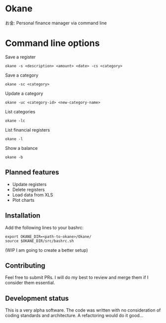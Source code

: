 # Okane
お金: Personal finance manager via command line


# Command line options

Save a register

```
okane -s <description> <amount> <date> -cs <category>
```

Save a category
```
okane -sc <category>
```

Update a category
```
okane -uc <category-id> <new-category-name>
```

List categories
```
okane -lc
```

List financial registers
```
okane -l
```


Show a balance
```
okane -b
```

## Planned features
- Update registers
- Delete registers
- Load data from XLS
- Plot charts

## Installation

Add the following lines to your bashrc:
```
export OKANE_DIR=<path-to-okane>/Okane/
source $OKANE_DIR/src/bashrc.sh
```
(WIP I am going to create a better setup)

## Contributing

Feel free to submit PRs. I will do my best to review and merge them if I consider them essential.

## Development status

This is a very alpha software. The code was written with no consideration of coding standards and architecture. A refactoring would do it good...